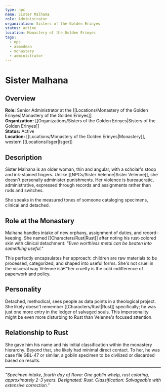 ```yaml
---
type: npc
name: Sister Malhana
role: Administrator
organization: Sisters of the Golden Erinyes
status: active
location: Monastery of the Golden Erinyes
tags:
  - npc
  - asmodean
  - monastery
  - administrator
---
```


# Sister Malhana

## Overview
**Role:** Senior Administrator at the [[Locations/Monastery of the Golden Erinyes|Monastery of the Golden Erinyes]]  
**Organization:** [[Organizations/Sisters of the Golden Erinyes|Sisters of the Golden Erinyes]]  
**Status:** Active  
**Location:** [[Locations/Monastery of the Golden Erinyes|Monastery]], western [[Locations/Isger|Isger]]

## Description
Sister Malhana is an older woman, thin and angular, with a scholar's stoop and ink-stained fingers. Unlike [[NPCs/Sister Velenne|Sister Velenne]], she doesn't personally administer punishments. Her violence is bureaucratic, administrative, expressed through records and assignments rather than rods and switches.

She speaks in the measured tones of someone cataloging specimens, clinical and detached.

## Role at the Monastery
Malhana handles intake of new orphans, assignment of duties, and record-keeping. She named [[Characters/Rust|Rust]] after noting his rust-colored skin with clinical detachment: *"Even worthless metal can be beaten into something useful."*

This perfectly encapsulates her approach: children are raw materials to be processed, categorized, and shaped into useful forms. She's not cruel in the visceral way Velenne isâ€"her cruelty is the cold indifference of paperwork and policy.

## Personality
Detached, methodical, sees people as data points in a theological project. She likely doesn't remember [[Characters/Rust|Rust]] specifically; he was just one more entry in the ledger of salvaged souls. This impersonality might be even more disturbing to Rust than Velenne's focused attention.

## Relationship to Rust
She gave him his name and his initial classification within the monastery hierarchy. Beyond that, she likely had minimal direct contact. To her, he was case file GBL-47 or similar, a goblin specimen to be civilized or discarded based on results.

---
*"Specimen intake, fourth day of Rova: One goblin whelp, rust coloring, approximately 2-3 years. Designated: Rust. Classification: Salvageable with extensive correction."*